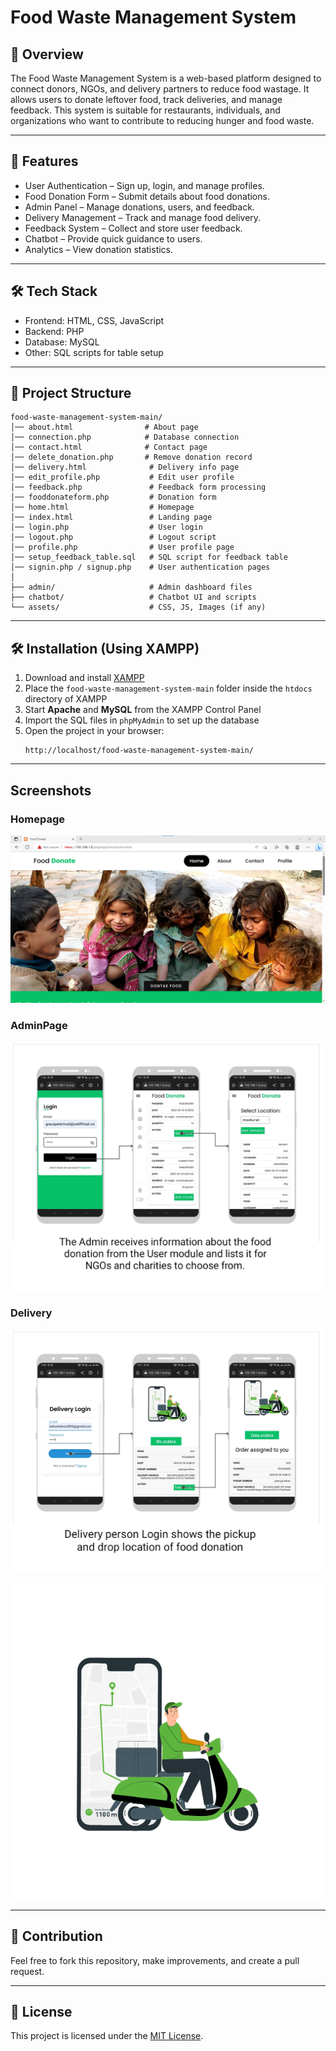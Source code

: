 # Food Waste Management System

## 📌 Overview
The Food Waste Management System is a web-based platform designed to connect donors, NGOs, and delivery partners to reduce food wastage. It allows users to donate leftover food, track deliveries, and manage feedback. This system is suitable for restaurants, individuals, and organizations who want to contribute to reducing hunger and food waste.

---

## 🚀 Features
- User Authentication – Sign up, login, and manage profiles.   
- Food Donation Form – Submit details about food donations.     
- Admin Panel – Manage donations, users, and feedback.   
- Delivery Management – Track and manage food delivery.    
- Feedback System – Collect and store user feedback.   
- Chatbot – Provide quick guidance to users.   
- Analytics – View donation statistics.   

---

## 🛠️ Tech Stack
- Frontend: HTML, CSS, JavaScript    
- Backend: PHP   
- Database: MySQL   
- Other: SQL scripts for table setup

---

## 📂 Project Structure
```plaintext
food-waste-management-system-main/
│── about.html                # About page
│── connection.php            # Database connection
│── contact.html              # Contact page
│── delete_donation.php       # Remove donation record
│── delivery.html              # Delivery info page
│── edit_profile.php           # Edit user profile
│── feedback.php               # Feedback form processing
│── fooddonateform.php         # Donation form
│── home.html                  # Homepage
│── index.html                 # Landing page
│── login.php                  # User login
│── logout.php                 # Logout script
│── profile.php                # User profile page
│── setup_feedback_table.sql   # SQL script for feedback table
│── signin.php / signup.php    # User authentication pages
│
├── admin/                     # Admin dashboard files
├── chatbot/                   # Chatbot UI and scripts
└── assets/                    # CSS, JS, Images (if any)
```

---

## 🛠️ Installation (Using XAMPP)
1. Download and install [XAMPP](https://www.apachefriends.org/)
2. Place the `food-waste-management-system-main` folder inside the `htdocs` directory of XAMPP
3. Start **Apache** and **MySQL** from the XAMPP Control Panel
4. Import the SQL files in `phpMyAdmin` to set up the database
5. Open the project in your browser:
   ```
   http://localhost/food-waste-management-system-main/
   ```

---
## Screenshots

### Homepage
![HomePage](food-waste-management-system-main/img/home.png)  

### AdminPage
![AdminPage](food-waste-management-system-main/img/Admin.jpg) 

### Delivery
![Delivery](food-waste-management-system-main/img/Delivery_module.jpg)  

<p align="center">
  <img src="food-waste-management-system-main/img/delivery.gif" alt="Delivery">
</p>

---

## 🤝 Contribution
Feel free to fork this repository, make improvements, and create a pull request.

---

## 📜 License
This project is licensed under the [MIT License](LICENSE).
